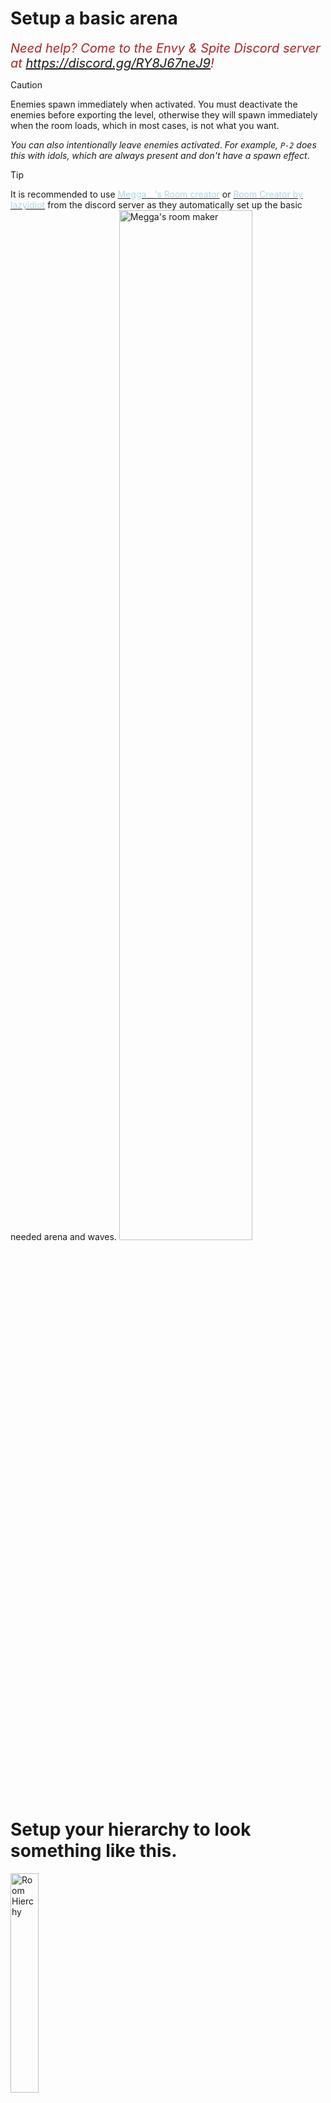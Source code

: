 <h1> Setup a basic arena</h1>
<i><span style="color:FireBrick; font-size:20px;">Need help? Come to the Envy & Spite Discord server at <a href="https://discord.gg/RY8J67neJ9">https://discord.gg/RY8J67neJ9</a>!</span></i>


> [!CAUTION]
>Enemies spawn immediately when activated. You must deactivate the enemies before exporting the level, otherwise they will spawn immediately when the room loads, which in most cases, is not what you want.
>
>*You can also intentionally leave enemies activated*. *For example, `P-2` does this with idols, which are always present and don't have a spawn effect*.

> [!TIP]
>It is recommended to use [<span style="color:#ADD8E6">Megga__'s Room creator</span>](https://discord.com/channels/1227272001719111750/1227284829423271957/1243585525613592577) or [<span style="color:#ADD8E6">Room Creator by lazyidiot</span>](https://discord.com/channels/1227272001719111750/1245076859365097482) from the discord server as they automatically set up the basic needed arena and waves.
><img src="https://github.com/layzyidiot/e-sw/blob/main/images/Room%20making.png?raw=true" alt="Megga's room maker" width="65%" height="65%">


# <b>Setup your hierarchy to look something like this.</b>

<img src="https://github.com/layzyidiot/e-sw/blob/main/images/1a76e3f8-5149-40c7-ae15-0881c45de244.png?raw=true" alt="Room Hierchy" width="30%" height="30%">

Create as many waves as you want in `Stuff` and add the `Activate Next Wave` component on all of them.

Place non movable/ non interactable stuff such as room geometry into `Non Stuff`.

Place your enemies and put them in the wave you want them to be in. Then disable the enemies, because due to the first note in the page (<b>excluding <span style="color:grey">StatueFake</span> and <span style="color:#bb0200">MannequinPoserWithEnemy</span> Gameobjects </b>), set the wave count of that wave's `Activate Next Wave` to however many enemies there are in the wave. (<b>Note: Some enemies like <span style="color:red">V2</span> and <span style="color:#bb0200">Puppets</span> for some reason dont count as enemies, however you can make them spawn like normal, just dont include them in the enemy count</b>)

In the Trigger, assign the doors of your room to the `Doors` tab. This will automatically lock them when the trigger is passed. Then, assign the first wave's enemies to the `Enemies` tab.

<div style="text-align: center;">
    <img src="https://github.com/layzyidiot/e-sw/blob/main/images/wave.png?raw=true" alt="Trigger Example" width="90%" height="90%" >
</div>

> [!TIP]
>If you wanna see your triggers and what's behind them, set the material of your cube to Enemy trigger material, just be sure to set the gameobject's layer to `Invisible`
>
>To quickly add enemies to the Next `Enemies` and `Enemies` tab, click on your current wave and hit the lock button in the inspector window. You can now select multiple enemies at once and drag them on top of the list (<b>Note: Drag them on the Next Enemies header, not the size one!</b>)
>
>![Drag and Drop](https://coolboi21.github.io/Rude-Docs/Components/assets/ultrakill-event-drag-drop.gif)

For every wave until the last, set the `Next Enemies` tab of the `Activate Next Wave` to the next wave's enemies (<b>Note: For StatueFake, enable their activator which is a child of them, dont put the StatueFake itself</b>), and dont forget to also set the enemy count!

<div style="text-align: center;">
    <img src="https://github.com/layzyidiot/e-sw/blob/main/images/wave 1.png?raw=true" alt="Waves Middle Example" width="100%" height="100%" >
</div>

When you reach the last wave, leave the `Next Enemies` tab blank, and set the `Doors` tab with the doors you set previously on your Trigger. This will automatically unlock them when the last wave's enemies are killed.

<div style="text-align: center;">
    <img src="https://github.com/layzyidiot/e-sw/blob/main/images/wave 3.png?raw=true" alt="Waves Example" width="75%" height="75%">
</div>

---

# Advanced Arenas

*This was taken from the Tundra Level Editor wiki.*

Sometimes, you want multiple arenas in the same room. Perhaps you're creating a non-linear level, and want a different encounter on the return trip. In such cases, ArenaStatus will help.

In this example, we're going to have two encounters in the same room: one on first entering the room, and another activated by a condition.

Create a hierarchy like the following:

3 - Advanced Arena
3 Nonstuff
Your level geometry and lights will go here...
3 Stuff (this should have a GoreZone on it)
Encounter 1
Encounter 2
Create both encounters using the Manual Setup detailed above.

Encounter 1 will run normally on entering the room, and doesn't need any further changes.

To create an alternative encounter that activates on a condition, first add an ArenaStatus component to the top-level Room Object, 3 - Advanced Arena in this case.

Open Encounter 2's Start Trigger and set Wait For Status to 1.

Now, create something that will change the ArenaStatus. Skull Pedestals have a Arena Statuses field, which is what is used in the example.

And... that's it! Now encounter 1 should run when first entering the room, and then encounter 2 should run upon returning to the room after triggering something (e.g. a skull placement).

You should have a hierarchy like the following -

<img src="https://coolboi21.github.io/Rude-Docs/Tutorials/Beginner/assets/arena-tut-advanced-hierarchy.png" data-origin="assets/arena-tut-trigger.png" alt="arena start trigger" class="medium-zoom-image">

[Tundra Docs](https://coolboi21.github.io/Rude-Docs/#/Tutorials/Beginner/Creating%20Arenas?id=arenastatus)

[Video Guide](https://www.youtube.com/watch?v=7ZIXvQ0wgmU)
